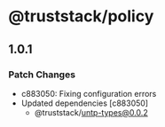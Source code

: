 # @truststack/policy

## 1.0.1

### Patch Changes

- c883050: Fixing configuration errors
- Updated dependencies [c883050]
  - @truststack/untp-types@0.0.2
